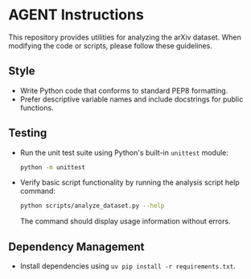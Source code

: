 # AGENT Instructions

This repository provides utilities for analyzing the arXiv dataset. When modifying the code or scripts, please follow these guidelines.

## Style
- Write Python code that conforms to standard PEP8 formatting.
- Prefer descriptive variable names and include docstrings for public functions.

## Testing
- Run the unit test suite using Python's built-in `unittest` module:
  ```bash
  python -m unittest
  ```
- Verify basic script functionality by running the analysis script help command:
  ```bash
  python scripts/analyze_dataset.py --help
  ```
  The command should display usage information without errors.

## Dependency Management
- Install dependencies using `uv pip install -r requirements.txt`.

